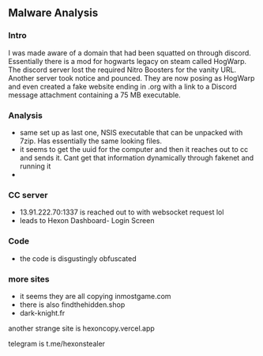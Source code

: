 ## Malware Analysis

### Intro 
I was made aware of a domain that had been squatted on through discord. Essentially there is a mod for hogwarts legacy on steam called HogWarp. The 
discord server lost the required Nitro Boosters for the vanity URL. Another server took notice and pounced. They are now posing as HogWarp and even created a fake
website ending in .org with a link to a Discord message attachment containing a 75 MB executable. 

### Analysis 

- same set up as last one, NSIS executable that can be unpacked with 7zip. Has essentially the same looking files.
- it seems to get the uuid for the computer and then it reaches out to cc and sends it. Cant get that information dynamically through fakenet and running it
- 
### CC server 
- 13.91.222.70:1337 is reached out to with websocket request lol
- leads to Hexon Dashboard- Login Screen


### Code
- the code is disgustingly obfuscated

### more sites 
- it seems they are all copying inmostgame.com
- there is also findthehidden.shop
- dark-knight.fr

another strange site is hexoncopy.vercel.app

telegram is t.me/hexonstealer
